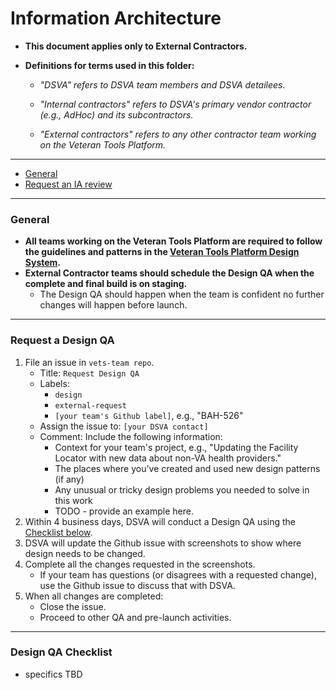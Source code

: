 # Information Architecture

* **This document applies only to External Contractors.**

* **Definitions for terms used in this folder:**

  * *"DSVA" refers to DSVA team members and DSVA detailees.*

  * *"Internal contractors" refers to DSVA's primary vendor contractor (e.g., AdHoc) and its subcontractors.*

  * *"External contractors" refers to any other contractor team working on the Veteran Tools Platform.*

<hr>

* [General](#general)
* [Request an IA review](#request-an-ia-review)

<hr>

### General

* **All teams working on the Veteran Tools Platform are required to follow the guidelines and patterns in the [Veteran Tools Platform Design System](https://department-of-veterans-affairs.github.io/design-system/).**
* **External Contractor teams should schedule the Design QA when the complete and final build is on staging.** 
  * The Design QA should happen when the team is confident no further changes will happen before launch.

<hr>

### Request a Design QA

1. File an issue in ```vets-team repo```.
    * Title: ```Request Design QA```
    * Labels: 
      * ```design```
      * ```external-request```
      * ```[your team's Github label]```, e.g., "BAH-526"
    * Assign the issue to: ```[your DSVA contact]```
    * Comment: Include the following information:
      * Context for your team's project, e.g., "Updating the Facility Locator with new data about non-VA health providers."
      * The places where you've created and used new design patterns (if any)
      * Any unusual or tricky design problems you needed to solve in this work
      * TODO - provide an example here.
1. Within 4 business days, DSVA will conduct a Design QA using the [Checklist below](#design-qa-checklist).
1. DSVA will update the Github issue with screenshots to show where design needs to be changed.
1. Complete all the changes requested in the screenshots.
    * If your team has questions (or disagrees with a requested change), use the Github issue to discuss that with DSVA.
1. When all changes are completed:
    * Close the issue.
    * Proceed to other QA and pre-launch activities.

<hr>

### Design QA Checklist

* specifics TBD
